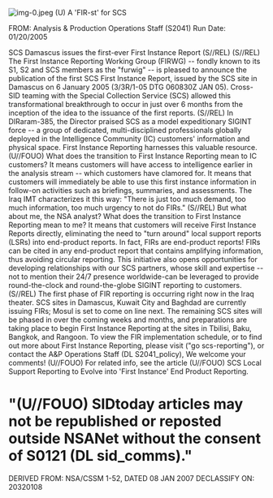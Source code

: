 ![img-0.jpeg](img-0.jpeg)
(U) A 'FIR-st' for SCS

FROM:
Analysis \& Production Operations Staff (S2041)
Run Date: 01/20/2005

SCS Damascus issues the first-ever First Instance Report (S//REL)
(S//REL) The First Instance Reporting Working Group (FIRWG) -- fondly known to its S1, S2 and SCS members as the "furwig" -- is pleased to announce the publication of the first SCS First Instance Report, issued by the SCS site in Damascus on 6 January 2005 (3/3R/1-05 DTG 060830Z JAN 05). Cross-SID teaming with the Special Collection Service (SCS) allowed this transformational breakthrough to occur in just over 6 months from the inception of the idea to the issuance of the first reports.
(S//REL) In DIRaram-385, the Director praised SCS as a model expeditionary SIGINT force -- a group of dedicated, multi-disciplined professionals globally deployed in the Intelligence Community (IC) customers' information and physical space. First Instance Reporting harnesses this valuable resource.
(U//FOUO) What does the transition to First Instance Reporting mean to IC customers? It means customers will have access to intelligence earlier in the analysis stream -- which customers have clamored for. It means that customers will immediately be able to use this first instance information in follow-on activities such as briefings, summaries, and assessments. The Iraq IMT characterizes it this way: "There is just too much demand, too much information, too much urgency to not do FIRs."
(S//REL) But what about me, the NSA analyst? What does the transition to First Instance Reporting mean to me? It means that customers will receive First Instance Reports directly, eliminating the need to "turn around" local support reports (LSRs) into end-product reports. In fact, FIRs are end-product reports! FIRs can be cited in any end-product report that contains amplifying information, thus avoiding circular reporting. This initiative also opens opportunities for developing relationships with our SCS partners, whose skill and expertise -- not to mention their 24/7 presence worldwide-can be leveraged to provide round-the-clock and round-the-globe SIGINT reporting to customers.
(S//REL) The first phase of FIR reporting is occurring right now in the Iraq theater. SCS sites in Damascus, Kuwait City and Baghdad are currently issuing FIRs; Mosul is set to come on line next. The remaining SCS sites will be phased in over the coming weeks and months, and preparations are taking place to begin First Instance Reporting at the sites in Tbilisi, Baku, Bangkok, and Rangoon. To view the FIR implementation schedule, or to find out more about First Instance Reporting, please visit
("go scs-reporting"), or contact the A\&P Operations Staff (DL S2041_policy), We welcome your comments!
(U//FOUO) For related info, see the article (U//FOUO) SCS Local Support Reporting to Evolve into 'First Instance' End Product Reporting.

# "(U//FOUO) SIDtoday articles may not be republished or reposted outside NSANet without the consent of S0121 (DL sid_comms)."
DERIVED FROM: NSA/CSSM 1-52, DATED 08 JAN 2007 DECLASSIFY ON: 20320108
